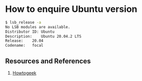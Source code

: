 # How to enquire Ubuntu version

```bash
$ lsb_release -a
No LSB modules are available.
Distributor ID: Ubuntu
Description:    Ubuntu 20.04.2 LTS
Release:    20.04
Codename:   focal
```

## Resources and References

1. [Howtogeek](https://www.howtogeek.com/351361/how-to-check-which-version-of-ubuntu-you-have-installed/)
